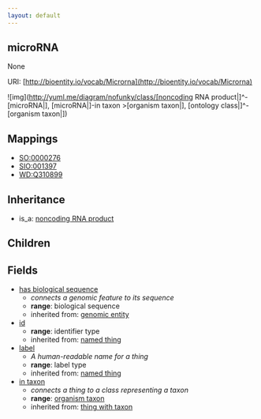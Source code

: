 ```yaml
---
layout: default
---
```


## microRNA


None

URI: [http://bioentity.io/vocab/Microrna](http://bioentity.io/vocab/Microrna)


![img](http://yuml.me/diagram/nofunky/class/[noncoding RNA product|]^-[microRNA|], [microRNA|]-in taxon >[organism taxon|], [ontology class|]^-[organism taxon|])
## Mappings

 * [SO:0000276](http://purl.obolibrary.org/obo/SO_0000276)
 * [SIO:001397](http://semanticscience.org/resource/SIO_001397)
 * [WD:Q310899](http://purl.obolibrary.org/obo/WD_Q310899)

## Inheritance

 *  is_a: [noncoding RNA product](NoncodingRnaProduct.html)

## Children



## Fields

 * [has biological sequence](has_biological_sequence.html)
    * _connects a genomic feature to its sequence_
    * __range__: biological sequence
    * inherited from: [genomic entity](GenomicEntity.html)
 * [id](id.html)
    * __range__: identifier type
    * inherited from: [named thing](NamedThing.html)
 * [label](label.html)
    * _A human-readable name for a thing_
    * __range__: label type
    * inherited from: [named thing](NamedThing.html)
 * [in taxon](in_taxon.html)
    * _connects a thing to a class representing a taxon_
    * __range__: [organism taxon](OrganismTaxon.html)
    * inherited from: [thing with taxon](ThingWithTaxon.html)

